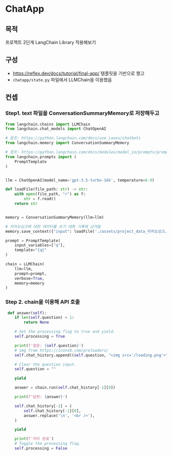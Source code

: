 # ChatApp
## 목적
프로젝트 2단계 LangChain Library 적용해보기

## 구성
- https://reflex.dev/docs/tutorial/final-app/ 템플릿을 기반으로 했고
- `chatapp/state.py` 파일에서 LLMChain을 이용했음

## 컨셉

### Step1. text 파일을 ConversationSummaryMemory로 저장해두고
```python
from langchain.chains import LLMChain
from langchain.chat_models import ChatOpenAI

# 참조: https://python.langchain.com/docs/use_cases/chatbots
from langchain.memory import ConversationSummaryMemory

# 참조: https://python.langchain.com/docs/modules/model_io/prompts/prompt_templates/
from langchain.prompts import (
    PromptTemplate
)


llm = ChatOpenAI(model_name='gpt-3.5-turbo-16k', temperature=0.9)

def loadFile(file_path: str) -> str:
    with open(file_path, "r") as f:
        str = f.read()
    return str


memory = ConversationSummaryMemory(llm=llm)

# 카카오싱크에 대한 데이터를 초기 대화 기록에 남겨둠
memory.save_context({"input": loadFile('./assets/project_data_카카오싱크.txt')}, {"output": ''})

prompt = PromptTemplate(
    input_variables=["q"],
    template="{q}"
)

chain = LLMChain(
    llm=llm,
    prompt=prompt,
    verbose=True,
    memory=memory
)
```

### Step 2. chain을 이용해 API 호출

```python
 def answer(self):
    if len(self.question) < 1:
        return None

    # Set the processing flag to true and yield.
    self.processing = True

    print(f'질문: {self.question}')
    # img from https://icons8.com/preloaders/
    self.chat_history.append((self.question, "<img src='/loading.png'>"))

    # Clear the question input.
    self.question = ""

    yield

    answer = chain.run(self.chat_history[-1][0])

    print(f'답변: {answer}')

    self.chat_history[-1] = (
        self.chat_history[-1][0],
        answer.replace('\n', '<br />'),
    )

    yield

    print(f'처리 완료')
    # Toggle the processing flag.
    self.processing = False
```